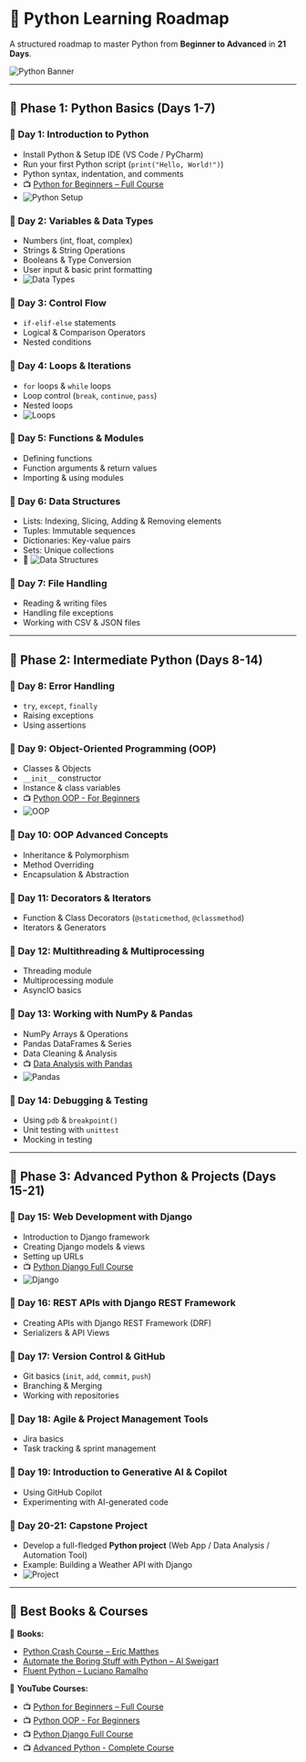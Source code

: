 # 🚀 Python Learning Roadmap  

A structured roadmap to master Python from **Beginner to Advanced** in **21 Days**.  

![Python Banner](https://media3.giphy.com/media/coxQHKASG60HrHtvkt/giphy.gif)  

---

## 📅 Phase 1: Python Basics (Days 1-7)  

### 📌 Day 1: Introduction to Python  
- Install Python & Setup IDE (VS Code / PyCharm)  
- Run your first Python script (`print("Hello, World!")`)  
- Python syntax, indentation, and comments  
- 📺 [Python for Beginners – Full Course](https://www.youtube.com/watch?v=eWRfhZUzrAc)  
- ![Python Setup](https://upload.wikimedia.org/wikipedia/commons/thumb/c/c3/Python-logo-notext.svg/120px-Python-logo-notext.svg.png)  

### 📌 Day 2: Variables & Data Types  
- Numbers (int, float, complex)  
- Strings & String Operations  
- Booleans & Type Conversion  
- User input & basic print formatting  
- ![Data Types](https://media.giphy.com/media/xT8qBuhwq8j3XoMtHi/giphy.gif)  

### 📌 Day 3: Control Flow  
- `if-elif-else` statements  
- Logical & Comparison Operators  
- Nested conditions  

### 📌 Day 4: Loops & Iterations  
- `for` loops & `while` loops  
- Loop control (`break`, `continue`, `pass`)  
- Nested loops  
- ![Loops](https://miro.medium.com/max/1400/1*uZfzF6PjUQh09u6VhIX6BA.png)  

### 📌 Day 5: Functions & Modules  
- Defining functions  
- Function arguments & return values  
- Importing & using modules  

### 📌 Day 6: Data Structures  
- Lists: Indexing, Slicing, Adding & Removing elements  
- Tuples: Immutable sequences  
- Dictionaries: Key-value pairs  
- Sets: Unique collections  
- 📸 ![Data Structures](https://media.giphy.com/media/26BRzozg4TCBXv6QU/giphy.gif)  

### 📌 Day 7: File Handling  
- Reading & writing files  
- Handling file exceptions  
- Working with CSV & JSON files  

---

## 📅 Phase 2: Intermediate Python (Days 8-14)  

### 📌 Day 8: Error Handling  
- `try`, `except`, `finally`  
- Raising exceptions  
- Using assertions  

### 📌 Day 9: Object-Oriented Programming (OOP)  
- Classes & Objects  
- `__init__` constructor  
- Instance & class variables  
- 📺 [Python OOP - For Beginners](https://www.youtube.com/watch?v=JeznW_7DlB0)  
- ![OOP](https://media3.giphy.com/media/ZVik7pBtu9dNS/giphy.gif)  

### 📌 Day 10: OOP Advanced Concepts  
- Inheritance & Polymorphism  
- Method Overriding  
- Encapsulation & Abstraction  

### 📌 Day 11: Decorators & Iterators  
- Function & Class Decorators (`@staticmethod`, `@classmethod`)  
- Iterators & Generators  

### 📌 Day 12: Multithreading & Multiprocessing  
- Threading module  
- Multiprocessing module  
- AsyncIO basics  

### 📌 Day 13: Working with NumPy & Pandas  
- NumPy Arrays & Operations  
- Pandas DataFrames & Series  
- Data Cleaning & Analysis  
- 📺 [Data Analysis with Pandas](https://www.youtube.com/watch?v=vmEHCJofslg)  
- ![Pandas](https://media4.giphy.com/media/3oriO0OEd9QIDdllqo/giphy.gif)  

### 📌 Day 14: Debugging & Testing  
- Using `pdb` & `breakpoint()`  
- Unit testing with `unittest`  
- Mocking in testing  

---

## 📅 Phase 3: Advanced Python & Projects (Days 15-21)  

### 📌 Day 15: Web Development with Django  
- Introduction to Django framework  
- Creating Django models & views  
- Setting up URLs  
- 📺 [Python Django Full Course](https://www.youtube.com/watch?v=Rp5vd34d-z4)  
- ![Django](https://miro.medium.com/max/1400/1*F_JGdmwW8IfFC_5lwqMlYw.png)  

### 📌 Day 16: REST APIs with Django REST Framework  
- Creating APIs with Django REST Framework (DRF)  
- Serializers & API Views  

### 📌 Day 17: Version Control & GitHub  
- Git basics (`init`, `add`, `commit`, `push`)  
- Branching & Merging  
- Working with repositories  

### 📌 Day 18: Agile & Project Management Tools  
- Jira basics  
- Task tracking & sprint management  

### 📌 Day 19: Introduction to Generative AI & Copilot  
- Using GitHub Copilot  
- Experimenting with AI-generated code  

### 📌 Day 20-21: Capstone Project  
- Develop a full-fledged **Python project** (Web App / Data Analysis / Automation Tool)  
- Example: Building a Weather API with Django  
- ![Project](https://media.giphy.com/media/13HgwGsXF0aiGY/giphy.gif)  

---

## 🎯 Best Books & Courses  

📖 **Books:**  
- [Python Crash Course – Eric Matthes](https://nostarch.com/pythoncrashcourse2e)  
- [Automate the Boring Stuff with Python – Al Sweigart](https://automatetheboringstuff.com/)  
- [Fluent Python – Luciano Ramalho](https://www.oreilly.com/library/view/fluent-python-2nd/9781492056348/)  

🎥 **YouTube Courses:**  
- 📺 [Python for Beginners – Full Course](https://www.youtube.com/watch?v=eWRfhZUzrAc)  
- 📺 [Python OOP - For Beginners](https://www.youtube.com/watch?v=JeznW_7DlB0)  
- 📺 [Python Django Full Course](https://www.youtube.com/watch?v=Rp5vd34d-z4)  
- 📺 [Advanced Python - Complete Course](https://www.youtube.com/watch?v=7lmCu8wz8ro)  

